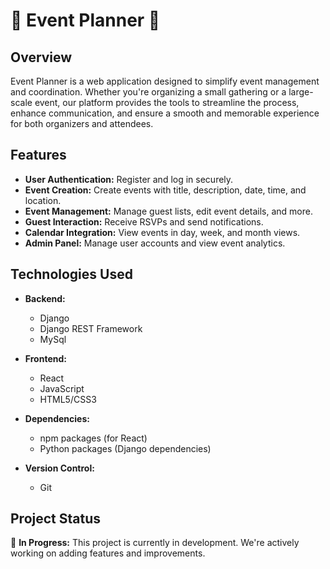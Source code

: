 # 🎉 Event Planner 📅

## Overview

Event Planner is a web application designed to simplify event management and coordination. Whether you're organizing a small gathering or a large-scale event, our platform provides the tools to streamline the process, enhance communication, and ensure a smooth and memorable experience for both organizers and attendees.

## Features

- **User Authentication:** Register and log in securely.
- **Event Creation:** Create events with title, description, date, time, and location.
- **Event Management:** Manage guest lists, edit event details, and more.
- **Guest Interaction:** Receive RSVPs and send notifications.
- **Calendar Integration:** View events in day, week, and month views.
- **Admin Panel:** Manage user accounts and view event analytics.

## Technologies Used

- **Backend:**
  - Django
  - Django REST Framework
  - MySql

- **Frontend:**
  - React
  - JavaScript
  - HTML5/CSS3

- **Dependencies:**
  - npm packages (for React)
  - Python packages (Django dependencies)

- **Version Control:**
  - Git

## Project Status

🚧 **In Progress:** This project is currently in development. We're actively working on adding features and improvements.

